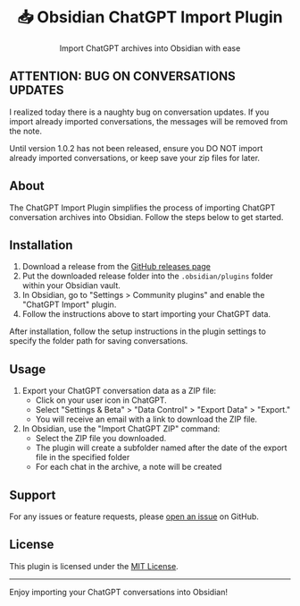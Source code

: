 <div align="center">
  <h1>📥 Obsidian ChatGPT Import Plugin</h1>
  <p>Import ChatGPT archives into Obsidian with ease</p>
</div>

## ATTENTION: BUG ON CONVERSATIONS UPDATES

I realized today there is a naughty bug on conversation updates. If you import already imported conversations, the messages will be removed from the note. 

Until version 1.0.2 has not been released, ensure you DO NOT import already imported conversations, or keep save your zip files for later.

## About

The ChatGPT Import Plugin simplifies the process of importing ChatGPT conversation archives into Obsidian. Follow the steps below to get started.

## Installation

1. Download a release from the [GitHub releases page](https://github.com/Superkikim/obsidian-chatgpt-import/releases)
2. Put the downloaded release folder into the `.obsidian/plugins` folder within your Obsidian vault.
3. In Obsidian, go to "Settings &gt; Community plugins" and enable the "ChatGPT Import" plugin.
4. Follow the instructions above to start importing your ChatGPT data.
   
After installation, follow the setup instructions in the plugin settings to specify the folder path for saving conversations.

## Usage

1. Export your ChatGPT conversation data as a ZIP file:
   - Click on your user icon in ChatGPT.
   - Select "Settings & Beta" > "Data Control" > "Export Data" > "Export."
   - You will receive an email with a link to download the ZIP file.
2. In Obsidian, use the "Import ChatGPT ZIP" command:
   - Select the ZIP file you downloaded.
   - The plugin will create a subfolder named after the date of the export file in the specified folder
   - For each chat in the archive, a note will be created

## Support

For any issues or feature requests, please [open an issue](https://github.com/Superkikim/obsidian-chatgpt-import/issues) on GitHub.

## License

This plugin is licensed under the [MIT License](LICENSE).

---

Enjoy importing your ChatGPT conversations into Obsidian!
